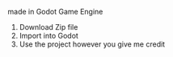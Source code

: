 made in Godot Game Engine
1. Download Zip file
2. Import into Godot
3. Use the project however you give me credit
